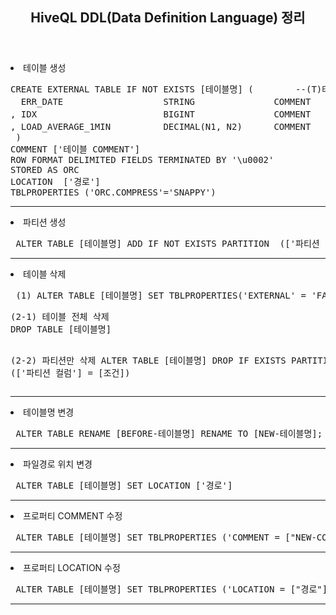 <header>
  <h2> HiveQL DDL(Data Definition Language) 정리 </h2>
</header>

<body>
  
  <dl>
    <li> 테이블 생성 </li>
<pre>
CREATE EXTERNAL TABLE IF NOT EXISTS [테이블명] (        --(T)테스트
  ERR_DATE                   STRING               COMMENT   ['컬럼 COMMENT'] 
, IDX                        BIGINT               COMMENT   ['컬럼 COMMENT']
, LOAD_AVERAGE_1MIN          DECIMAL(N1, N2)      COMMENT   ['컬럼 COMMENT'] 
 )
COMMENT ['테이블 COMMENT']
ROW FORMAT DELIMITED FIELDS TERMINATED BY '\u0002'
STORED AS ORC
LOCATION  ['경로'] 
TBLPROPERTIES ('ORC.COMPRESS'='SNAPPY')
</pre>
  </dl><hr>
  
  <dl>
    <li> 파티션 생성 </li>
    <pre> ALTER TABLE [테이블명] ADD IF NOT EXISTS PARTITION  (['파티션 컬럼'] = [조건]) </pre>
  </dl><hr>
  
  <dl>
    <li> 테이블 삭제 </li>
    <pre> (1) ALTER TABLE [테이블명] SET TBLPROPERTIES('EXTERNAL' = 'FALSE') </pre>
<pre>
(2-1) 테이블 전체 삭제
DROP TABLE [테이블명]

(2-2) 파티션만 삭제
ALTER TABLE [테이블명] DROP IF EXISTS PARTITION (['파티션 컬럼'] = [조건])
</pre>
  </dl><hr>
  
  <dl>
    <li> 테이블명 변경 </li>
<pre> ALTER TABLE RENAME [BEFORE-테이블명] RENAME TO [NEW-테이블명]; </pre>
  </dl><hr> 
  
   <dl>
    <li> 파일경로 위치 변경 </li>
<pre> ALTER TABLE [테이블명] SET LOCATION ['경로'] </pre>
  </dl><hr>
  
   <dl>
    <li> 프로퍼티 COMMENT 수정 </li>
    <pre> ALTER TABLE [테이블명] SET TBLPROPERTIES ('COMMENT = ["NEW-COMMENT"]') </pre>
  </dl><hr>
    
   <dl>
    <li> 프로퍼티 LOCATION 수정 </li>
    <pre> ALTER TABLE [테이블명] SET TBLPROPERTIES ('LOCATION = ["경로"]') </pre>
  </dl><hr>
    
</body>
